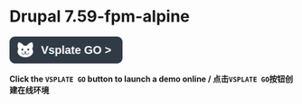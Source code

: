 # Drupal 7.59-fpm-alpine

<a href="https://www.vsplate.com/?docker-compose=https://github.com/vsplate/dcenvs/drupal/7.59-fpm-alpine"><img alt="VSPLATE GO" src="https://raw.githubusercontent.com/vsplate/images/master/vsgo_btn.png" width="200px"></a>

**Click the `VSPLATE GO` button to launch a demo online / 点击`VSPLATE GO`按钮创建在线环境**